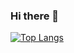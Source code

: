 ### Hi there 👋

[![Top Langs](https://github-readme-stats.vercel.app/api/top-langs/?username=mhwilkes&layout=compact)](https://github.com/mhwilkes/github-readme-stats)
